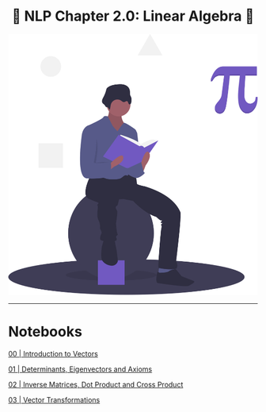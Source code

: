<h1 align='center'>💬 NLP Chapter 2.0: Linear Algebra 💬</h1>

<div align="center">
  <img src='./src/read-me-images/math.svg' alt='Documents' />
</div>

---

# Notebooks

[00 | Introduction to Vectors](https://www.kaggle.com/code/dsfelix/00-introduction-to-vectors)

[01 | Determinants, Eigenvectors and Axioms](https://www.kaggle.com/code/dsfelix/01-determinants-eigenvectors-and-axioms)

[02 | Inverse Matrices, Dot Product and Cross Product](https://www.kaggle.com/code/dsfelix/02-inverse-matrices-dot-product-and-cross-produ)

[03 | Vector Transformations](https://www.kaggle.com/code/dsfelix/03-vector-transformations)
